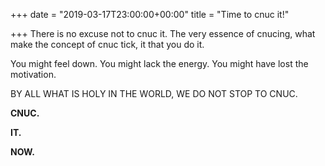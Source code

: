 +++
date = "2019-03-17T23:00:00+00:00"
title = "Time to cnuc it!"

+++
There is no excuse not to cnuc it. The very essence of cnucing, what make the concept of cnuc tick, it that you do it.

You might feel down. You might lack the energy. You might have lost the motivation.

BY ALL WHAT IS HOLY IN THE WORLD, WE DO NOT STOP TO CNUC.

**CNUC.**

**IT.**

**NOW.**